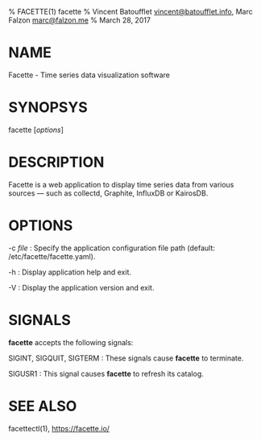 % FACETTE(1) facette
% Vincent Batoufflet <vincent@batoufflet.info>, Marc Falzon <marc@falzon.me>
% March 28, 2017

# NAME

Facette - Time series data visualization software

# SYNOPSYS

facette [*options*]

# DESCRIPTION

Facette is a web application to display time series data from various sources — such as collectd, Graphite, InfluxDB
or KairosDB.

# OPTIONS

-c *file*
:   Specify the application configuration file path (default: /etc/facette/facette.yaml).

-h
:   Display application help and exit.

-V
:   Display the application version and exit.

# SIGNALS

**facette** accepts the following signals:

SIGINT, SIGQUIT, SIGTERM
:   These signals cause **facette** to terminate.

SIGUSR1
:   This signal causes **facette** to refresh its catalog.

# SEE ALSO

facettectl(1),
<https://facette.io/>
